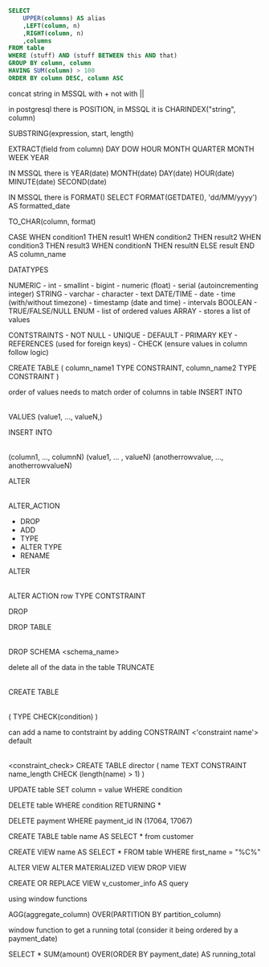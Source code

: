 ```SQL
SELECT
    UPPER(columns) AS alias
    ,LEFT(column, n)
    ,RIGHT(column, n)
    ,columns
FROM table
WHERE (stuff) AND (stuff BETWEEN this AND that)
GROUP BY column, column
HAVING SUM(column) > 100
ORDER BY column DESC, column ASC
```

concat string in MSSQL with + not with ||

in postgresql there is POSITION, in MSSQL it is CHARINDEX("string", column)

SUBSTRING(expression, start, length)

EXTRACT(field from column)
DAY
DOW
HOUR
MONTH
QUARTER
MONTH
WEEK
YEAR

IN MSSQL there is 
YEAR(date)
MONTH(date)
DAY(date)
HOUR(date)
MINUTE(date)
SECOND(date)

IN MSSQL there is FORMAT()
SELECT
    FORMAT(GETDATE(), 'dd/MM/yyyy') AS formatted_date

TO_CHAR(column, format)

CASE
    WHEN condition1 THEN result1
    WHEN condition2 THEN result2
    WHEN condition3 THEN result3
    WHEN conditionN THEN resultN
    ELSE result
END AS column_name


DATATYPES

NUMERIC
    - int
    - smallint
    - bigint
    - numeric (float)
    - serial (autoincrementing integer)
STRING
    - varchar
    - character
    - text
DATE/TIME
    - date
    - time (with/without timezone)
    - timestamp (date and time)
    - intervals
BOOLEAN
    - TRUE/FALSE/NULL
ENUM
    - list of ordered values
ARRAY
    - stores a list of values

CONTSTRAINTS
    - NOT NULL
    - UNIQUE
    - DEFAULT
    - PRIMARY KEY
    - REFERENCES (used for foreign keys)
    - CHECK (ensure values in column follow logic)

CREATE TABLE <table name> (
    column_name1 TYPE CONSTRAINT,
    column_name2 TYPE CONSTRAINT
)

order of values needs to match order of columns in table
INSERT INTO <table name> 
VALUES (value1, ..., valueN,)

INSERT INTO <table name>
(column1, ..., columnN)
(value1, ... , valueN)
(anotherrowvalue, ..., anotherrowvalueN)

ALTER <table name>
ALTER_ACTION

- DROP
- ADD
- TYPE
- ALTER <columnname> TYPE <newtype>
- RENAME


ALTER <table name>
ALTER ACTION row TYPE CONTSTRAINT

DROP <object> <name>

DROP TABLE<table name>

DROP SCHEMA <schema_name>

delete all of the data in the table
TRUNCATE <table name>


CREATE TABLE <table name> (
    <column name> TYPE CHECK(condition)
)

can add a name to contstraint by adding CONSTRAINT <'constraint name'>
default <table>_<column>_<constraint_check>
CREATE TABLE director (
    name TEXT CONSTRAINT name_length CHECK (length(name) > 1)
)

UPDATE table
SET column = value
WHERE condition

DELETE table
WHERE condition
RETURNING *

DELETE payment
WHERE payment_id IN (17064, 17067)

CREATE TABLE table name
    AS
SELECT * from customer

CREATE VIEW name
AS
SELECT 
    *
FROM table
WHERE first_name = "%C%"


ALTER VIEW
ALTER MATERIALIZED VIEW
DROP VIEW

CREATE OR REPLACE VIEW v_customer_info AS
query

using window functions

AGG(aggregate_column) OVER(PARTITION BY partition_column)

window function to get a running total (consider it being ordered by a payment_date)

SELECT *
    SUM(amount) OVER(ORDER BY payment_date) AS running_total